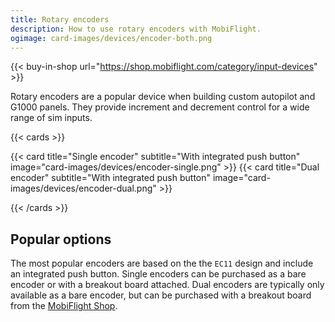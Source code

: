 ```yaml
---
title: Rotary encoders
description: How to use rotary encoders with MobiFlight.
ogimage: card-images/devices/encoder-both.png
---
```


{{< buy-in-shop url="https://shop.mobiflight.com/category/input-devices" >}}

Rotary encoders are a popular device when building custom autopilot and G1000 panels. They provide increment and decrement control for a wide range of sim inputs.

{{< cards >}}

{{< card title="Single encoder" subtitle="With integrated push button" image="card-images/devices/encoder-single.png" >}}
{{< card title="Dual encoder" subtitle="With integrated push button" image="card-images/devices/encoder-dual.png" >}}

{{< /cards >}}

## Popular options

The most popular encoders are based on the the `EC11` design and include an integrated push button. Single encoders can be purchased as a bare encoder or with a breakout board attached.
Dual encoders are typically only available as a bare encoder, but can be purchased with a breakout board from the [MobiFlight Shop](https://shop.mobiflight.com/product/dual-encoder-bundle).
